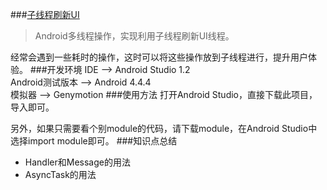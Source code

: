 ###[子线程刷新UI](https://github.com/castial/android-samples/tree/master/refreshui)
>Android多线程操作，实现利用子线程刷新UI线程。

经常会遇到一些耗时的操作，这时可以将这些操作放到子线程进行，提升用户体验。
###开发环境
IDE --> Android Studio 1.2  
Android测试版本 --> Android 4.4.4  
模拟器 --> Genymotion
###使用方法
打开Android Studio，直接下载此项目，导入即可。  

另外，如果只需要看个别module的代码，请下载module，在Android Studio中选择import module即可。
###知识点总结
* Handler和Message的用法
* AsyncTask的用法